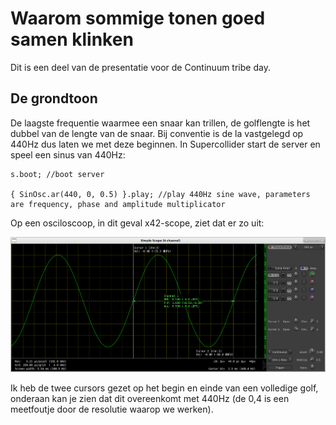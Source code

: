 # Waarom sommige tonen goed samen klinken

Dit is een deel van de presentatie voor de Continuum tribe day.

## De grondtoon

De laagste frequentie waarmee een snaar kan trillen, de golflengte is het dubbel van de lengte van de snaar. Bij conventie is de la vastgelegd op 440Hz dus laten we met deze beginnen. In Supercollider start de server en speel een sinus van 440Hz:

```
s.boot; //boot server

{ SinOsc.ar(440, 0, 0.5) }.play; //play 440Hz sine wave, parameters are frequency, phase and amplitude multiplicator
```

Op een osciloscoop, in dit geval x42-scope, ziet dat er zo uit:

![grondtoon](images/grondtoon_440Hz.png "Grondtoon")

Ik heb de twee cursors gezet op het begin en einde van een volledige golf, onderaan kan je zien dat dit overeenkomt met 440Hz (de 0,4 is een meetfoutje door de resolutie waarop we werken).
